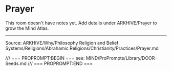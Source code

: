 # Prayer

This room doesn't have notes yet. Add details under ARKHIVE/Prayer to grow the Mind Atlas.

---
Source: ARKHIVE/Why/Philosophy Religion and Belief Systems/Religions/Abrahamic Religions/Christianity/Practices/Prayer.md

/// === PROPROMPT:BEGIN ===
see: MIND/ProPrompts/Library/DOOR-Seeds.md
/// === PROPROMPT:END ===
